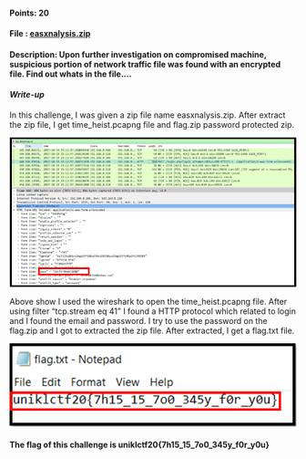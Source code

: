 #### Points: 20

#### File : [easxnalysis.zip](easxnalysis.zip)

#### Description: Upon further investigation on compromised machine, suspicious portion of network traffic file was found with an encrypted file. Find out whats in the file....

#### _Write-up_

In this challenge, I was given a zip file name easxnalysis.zip. After extract the zip file, I get time_heist.pcapng file and flag.zip password protected zip.

![](pic1.PNG)

Above show I used the wireshark to open the time_heist.pcapng file. After using filter “tcp.stream eq 41” I found a HTTP protocol which related to login and I found the email and password. I try to use the password on the flag.zip and I got to extracted the zip file. After extracted, I get a flag.txt file.

![](pic2.PNG)

#### The flag of this challenge is uniklctf20{7h15_15_7o0_345y_f0r_y0u}

